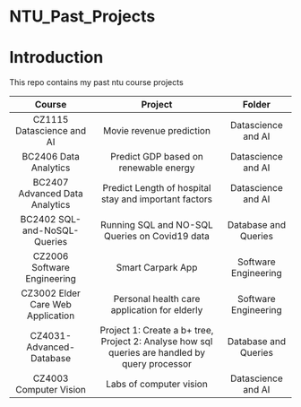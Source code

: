 # NTU_Past_Projects

# Introduction

This repo contains my past ntu course projects

| Course | Project | Folder |
| :---: | :---: | :---: |
| CZ1115 Datascience and AI | Movie revenue prediction | Datascience and AI |
| BC2406 Data Analytics | Predict GDP based on renewable energy | Datascience and AI |
| BC2407 Advanced Data Analytics | Predict Length of hospital stay and important factors | Datascience and AI |
| BC2402 SQL-and-NoSQL-Queries | Running SQL and NO-SQL Queries on Covid19 data | Database and Queries |
| CZ2006 Software Engineering | Smart Carpark App | Software Engineering |
| CZ3002 Elder Care Web Application | Personal health care application for elderly | Software Engineering |
| CZ4031-Advanced-Database | Project 1: Create a b+ tree, Project 2: Analyse how sql queries are handled by query processor | Database and Queries |
| CZ4003 Computer Vision| Labs of computer vision | Datascience and AI |
